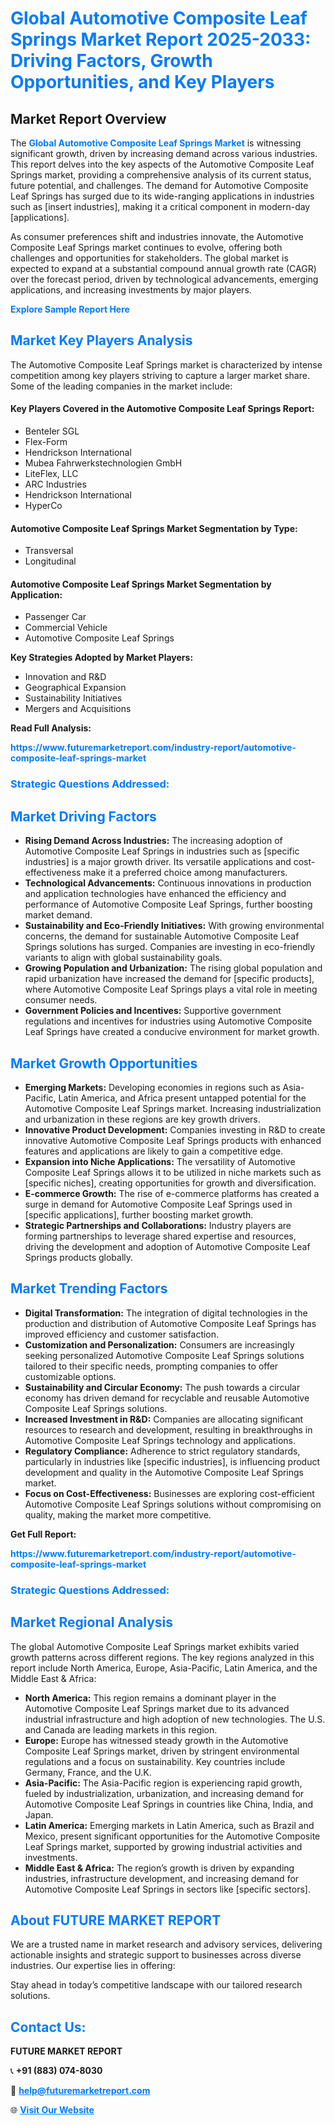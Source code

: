 <h1 style="color: #007BFF;">Global Automotive Composite Leaf Springs Market Report 2025-2033: Driving Factors, Growth Opportunities, and Key Players</h1>

<section id="overview">
<h2>Market Report Overview</h2>
<p>The <a href="https://www.futuremarketreport.com/industry-report/automotive-composite-leaf-springs-market" style="color: #007BFF; text-decoration: none;"><strong>Global Automotive Composite Leaf Springs Market</strong></a> is witnessing significant growth, driven by increasing demand across various industries. This report delves into the key aspects of the Automotive Composite Leaf Springs market, providing a comprehensive analysis of its current status, future potential, and challenges. The demand for Automotive Composite Leaf Springs has surged due to its wide-ranging applications in industries such as [insert industries], making it a critical component in modern-day [applications].</p>
<p>As consumer preferences shift and industries innovate, the Automotive Composite Leaf Springs market continues to evolve, offering both challenges and opportunities for stakeholders. The global market is expected to expand at a substantial compound annual growth rate (CAGR) over the forecast period, driven by technological advancements, emerging applications, and increasing investments by major players.</p>
</section>

<section id="overview">
<p><a href="https://www.futuremarketreport.com/request-sample/reportId=119999" style="color: #007BFF; text-decoration: none;"><strong>Explore Sample Report Here</strong></a></p>
</section>

<section id="key-players">
<h2 style="color: #007BFF;">Market Key Players Analysis</h2>
<p>The Automotive Composite Leaf Springs market is characterized by intense competition among key players striving to capture a larger market share. Some of the leading companies in the market include:</p>
<h4>Key Players Covered in the Automotive Composite Leaf Springs Report:</h4>
<ul><li>Benteler SGL</li><li>Flex-Form</li><li>Hendrickson International</li><li>Mubea Fahrwerkstechnologien GmbH</li><li>LiteFlex, LLC</li><li>ARC Industries</li><li>Hendrickson International</li><li>HyperCo</li></ul>
<h4>Automotive Composite Leaf Springs Market Segmentation by Type:</h4>
<ul><li>Transversal</li><li>Longitudinal</li></ul>

<h4>Automotive Composite Leaf Springs Market Segmentation by Application:</h4>
<ul><li>Passenger Car</li><li>Commercial Vehicle</li><li>Automotive Composite Leaf Springs</li></ul>
<p><strong>Key Strategies Adopted by Market Players:</strong></p>
<ul>
<li>Innovation and R&D</li>
<li>Geographical Expansion</li>
<li>Sustainability Initiatives</li>
<li>Mergers and Acquisitions</li>
</ul>
</section>

<section>
<p><strong>Read Full Analysis: </strong></p><a href="https://www.futuremarketreport.com/industry-report/automotive-composite-leaf-springs-market" style="color: #007BFF; text-decoration: none;"><strong>https://www.futuremarketreport.com/industry-report/automotive-composite-leaf-springs-market</strong></a>
<h3 style="color: #007BFF;">Strategic Questions Addressed:</h3>
</section>

<section id="driving-factors">
<h2 style="color: #007BFF;">Market Driving Factors</h2>
<ul>
<li><strong>Rising Demand Across Industries:</strong> The increasing adoption of Automotive Composite Leaf Springs in industries such as [specific industries] is a major growth driver. Its versatile applications and cost-effectiveness make it a preferred choice among manufacturers.</li>
<li><strong>Technological Advancements:</strong> Continuous innovations in production and application technologies have enhanced the efficiency and performance of Automotive Composite Leaf Springs, further boosting market demand.</li>
<li><strong>Sustainability and Eco-Friendly Initiatives:</strong> With growing environmental concerns, the demand for sustainable Automotive Composite Leaf Springs solutions has surged. Companies are investing in eco-friendly variants to align with global sustainability goals.</li>
<li><strong>Growing Population and Urbanization:</strong> The rising global population and rapid urbanization have increased the demand for [specific products], where Automotive Composite Leaf Springs plays a vital role in meeting consumer needs.</li>
<li><strong>Government Policies and Incentives:</strong> Supportive government regulations and incentives for industries using Automotive Composite Leaf Springs have created a conducive environment for market growth.</li>
</ul>
</section>

<section id="growth-opportunities">
<h2 style="color: #007BFF;">Market Growth Opportunities</h2>
<ul>
<li><strong>Emerging Markets:</strong> Developing economies in regions such as Asia-Pacific, Latin America, and Africa present untapped potential for the Automotive Composite Leaf Springs market. Increasing industrialization and urbanization in these regions are key growth drivers.</li>
<li><strong>Innovative Product Development:</strong> Companies investing in R&D to create innovative Automotive Composite Leaf Springs products with enhanced features and applications are likely to gain a competitive edge.</li>
<li><strong>Expansion into Niche Applications:</strong> The versatility of Automotive Composite Leaf Springs allows it to be utilized in niche markets such as [specific niches], creating opportunities for growth and diversification.</li>
<li><strong>E-commerce Growth:</strong> The rise of e-commerce platforms has created a surge in demand for Automotive Composite Leaf Springs used in [specific applications], further boosting market growth.</li>
<li><strong>Strategic Partnerships and Collaborations:</strong> Industry players are forming partnerships to leverage shared expertise and resources, driving the development and adoption of Automotive Composite Leaf Springs products globally.</li>
</ul>
</section>

<section id="trending-factors">
<h2 style="color: #007BFF;">Market Trending Factors</h2>
<ul>
<li><strong>Digital Transformation:</strong> The integration of digital technologies in the production and distribution of Automotive Composite Leaf Springs has improved efficiency and customer satisfaction.</li>
<li><strong>Customization and Personalization:</strong> Consumers are increasingly seeking personalized Automotive Composite Leaf Springs solutions tailored to their specific needs, prompting companies to offer customizable options.</li>
<li><strong>Sustainability and Circular Economy:</strong> The push towards a circular economy has driven demand for recyclable and reusable Automotive Composite Leaf Springs solutions.</li>
<li><strong>Increased Investment in R&D:</strong> Companies are allocating significant resources to research and development, resulting in breakthroughs in Automotive Composite Leaf Springs technology and applications.</li>
<li><strong>Regulatory Compliance:</strong> Adherence to strict regulatory standards, particularly in industries like [specific industries], is influencing product development and quality in the Automotive Composite Leaf Springs market.</li>
<li><strong>Focus on Cost-Effectiveness:</strong> Businesses are exploring cost-efficient Automotive Composite Leaf Springs solutions without compromising on quality, making the market more competitive.</li>
</ul>
</section>

<section>
<p><strong>Get Full Report: </strong></p><a href="https://www.futuremarketreport.com/industry-report/automotive-composite-leaf-springs-market" style="color: #007BFF; text-decoration: none;"><strong>https://www.futuremarketreport.com/industry-report/automotive-composite-leaf-springs-market</strong></a>
<h3 style="color: #007BFF;">Strategic Questions Addressed:</h3>
</section>


<section id="regional-analysis">
<h2 style="color: #007BFF;">Market Regional Analysis</h2>
<p>The global Automotive Composite Leaf Springs market exhibits varied growth patterns across different regions. The key regions analyzed in this report include North America, Europe, Asia-Pacific, Latin America, and the Middle East & Africa:</p>
<ul>
<li><strong>North America:</strong> This region remains a dominant player in the Automotive Composite Leaf Springs market due to its advanced industrial infrastructure and high adoption of new technologies. The U.S. and Canada are leading markets in this region.</li>
<li><strong>Europe:</strong> Europe has witnessed steady growth in the Automotive Composite Leaf Springs market, driven by stringent environmental regulations and a focus on sustainability. Key countries include Germany, France, and the U.K.</li>
<li><strong>Asia-Pacific:</strong> The Asia-Pacific region is experiencing rapid growth, fueled by industrialization, urbanization, and increasing demand for Automotive Composite Leaf Springs in countries like China, India, and Japan.</li>
<li><strong>Latin America:</strong> Emerging markets in Latin America, such as Brazil and Mexico, present significant opportunities for the Automotive Composite Leaf Springs market, supported by growing industrial activities and investments.</li>
<li><strong>Middle East & Africa:</strong> The region’s growth is driven by expanding industries, infrastructure development, and increasing demand for Automotive Composite Leaf Springs in sectors like [specific sectors].</li>
</ul>
</section>

<footer>
<h2 style="color: #007BFF;">About FUTURE MARKET REPORT</h2>
<p>We are a trusted name in market research and advisory services, delivering actionable insights and strategic support to businesses across diverse industries. Our expertise lies in offering:</p>

<p>Stay ahead in today’s competitive landscape with our tailored research solutions.</p>

<h2 style="color: #007BFF;">Contact Us:</h2>
<p><strong>FUTURE MARKET REPORT</strong></p>
<p>📞 <strong>+91 (883) 074-8030</strong></p>
<p>📧 <strong><a href="mailto:help@futuremarketreport.com" style="color: #007BFF;">help@futuremarketreport.com</a></strong></p>
<p>🌐 <strong><a href="https://www.futuremarketreport.com/" style="color: #007BFF;">Visit Our Website</a></strong></p>
</footer>